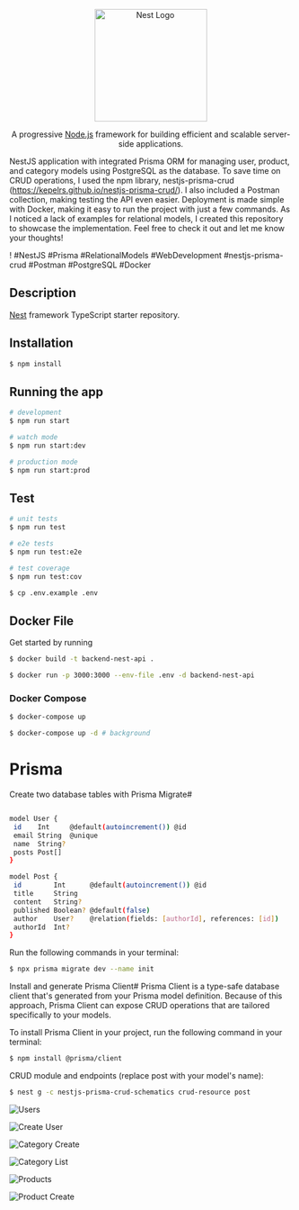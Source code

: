 <p align="center">
  <a href="http://nestjs.com/" target="blank"><img src="https://nestjs.com/img/logo-small.svg" width="200" alt="Nest Logo" /></a>
</p>

[circleci-image]: https://img.shields.io/circleci/build/github/nestjs/nest/master?token=abc123def456
[circleci-url]: https://circleci.com/gh/nestjs/nest

  <p align="center">A progressive <a href="http://nodejs.org" target="_blank">Node.js</a> framework for building efficient and scalable server-side applications.</p>
    <p align="center">

NestJS application with integrated Prisma ORM for managing user, product, and category models using PostgreSQL as the database. To save time on CRUD operations, I used the npm library, nestjs-prisma-crud (https://kepelrs.github.io/nestjs-prisma-crud/). I also included a Postman collection, making testing the API even easier. Deployment is made simple with Docker, making it easy to run the project with just a few commands. As I noticed a lack of examples for relational models, I created this repository to showcase the implementation. Feel free to check it out and let me know your thoughts!

  ! #NestJS #Prisma #RelationalModels #WebDevelopment #nestjs-prisma-crud #Postman #PostgreSQL #Docker

## Description

[Nest](https://github.com/nestjs/nest) framework TypeScript starter repository.

## Installation

```bash
$ npm install
```

## Running the app

```bash
# development
$ npm run start

# watch mode
$ npm run start:dev

# production mode
$ npm run start:prod
```

## Test

```bash
# unit tests
$ npm run test

# e2e tests
$ npm run test:e2e

# test coverage
$ npm run test:cov

$ cp .env.example .env
```

## Docker File
Get started by running

```bash
$ docker build -t backend-nest-api .

$ docker run -p 3000:3000 --env-file .env -d backend-nest-api
```

### Docker Compose

 ```bash
$ docker-compose up 

$ docker-compose up -d # background
```


# Prisma
Create two database tables with Prisma Migrate#

 ```bash

model User {
  id    Int     @default(autoincrement()) @id
  email String  @unique
  name  String?
  posts Post[]
}

model Post {
  id        Int      @default(autoincrement()) @id
  title     String
  content   String?
  published Boolean? @default(false)
  author    User?    @relation(fields: [authorId], references: [id])
  authorId  Int?
}
```

Run the following commands in your terminal:

 ```bash
$ npx prisma migrate dev --name init
```


Install and generate Prisma Client#
Prisma Client is a type-safe database client that's generated from your Prisma model definition. Because of this approach, Prisma Client can expose CRUD operations that are tailored specifically to your models.

To install Prisma Client in your project, run the following command in your terminal:

 ```bash
$ npm install @prisma/client
 ```

CRUD module and endpoints (replace post with your model's name):

 ```bash
$ nest g -c nestjs-prisma-crud-schematics crud-resource post
 ```



![Users](./user_list.png "User List postman collection ss")

![Create User](./user_create.png "Create User postman collection ss")

![Category Create](./category_list.png "Category Create postman collection ss")

![Category List](./category_list.png "Category List postman collection ss")

![Products](./product_list.png "Products postman collection ss")

![Product Create](./product_create.png "Product Create postman collection ss")

